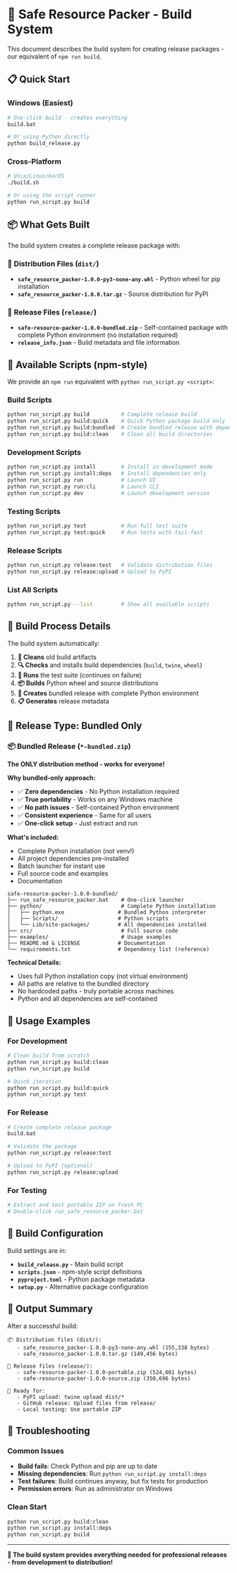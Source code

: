 # 🚀 Safe Resource Packer - Build System

This document describes the build system for creating release packages - our equivalent of `npm run build`.

## 📋 Quick Start

### Windows (Easiest)
```bash
# One-click build - creates everything
build.bat

# Or using Python directly
python build_release.py
```

### Cross-Platform
```bash
# Unix/Linux/macOS
./build.sh

# Or using the script runner
python run_script.py build
```

## 📦 What Gets Built

The build system creates a complete release package with:

### 🎯 Distribution Files (`dist/`)
- **`safe_resource_packer-1.0.0-py3-none-any.whl`** - Python wheel for pip installation
- **`safe_resource_packer-1.0.0.tar.gz`** - Source distribution for PyPI

### 🚀 Release Files (`release/`)
- **`safe-resource-packer-1.0.0-bundled.zip`** - Self-contained package with complete Python environment (no installation required)
- **`release_info.json`** - Build metadata and file information

## 🔧 Available Scripts (npm-style)

We provide an `npm run` equivalent with `python run_script.py <script>`:

### Build Scripts
```bash
python run_script.py build          # Complete release build
python run_script.py build:quick    # Quick Python package build only
python run_script.py build:bundled  # Create bundled release with dependencies
python run_script.py build:clean    # Clean all build directories
```

### Development Scripts
```bash
python run_script.py install        # Install in development mode
python run_script.py install:deps   # Install dependencies only
python run_script.py run            # Launch UI
python run_script.py run:cli        # Launch CLI
python run_script.py dev            # Launch development version
```

### Testing Scripts
```bash
python run_script.py test           # Run full test suite
python run_script.py test:quick     # Run tests with fail-fast
```

### Release Scripts
```bash
python run_script.py release:test   # Validate distribution files
python run_script.py release:upload # Upload to PyPI
```

### List All Scripts
```bash
python run_script.py --list         # Show all available scripts
```

## 🎯 Build Process Details

The build system automatically:

1. **🧹 Cleans** old build artifacts
2. **🔍 Checks** and installs build dependencies (`build`, `twine`, `wheel`)
3. **🧪 Runs** the test suite (continues on failure)
4. **📦 Builds** Python wheel and source distributions
5. **🚀 Creates** bundled release with complete Python environment
6. **📋 Generates** release metadata

## 📁 Release Type: Bundled Only

### 📦 Bundled Release (`*-bundled.zip`)
**The ONLY distribution method - works for everyone!**

**Why bundled-only approach:**
- ✅ **Zero dependencies** - No Python installation required
- ✅ **True portability** - Works on any Windows machine
- ✅ **No path issues** - Self-contained Python environment
- ✅ **Consistent experience** - Same for all users
- ✅ **One-click setup** - Just extract and run

**What's included:**
- Complete Python installation (not venv!)
- All project dependencies pre-installed
- Batch launcher for instant use
- Full source code and examples
- Documentation

```
safe-resource-packer-1.0.0-bundled/
├── run_safe_resource_packer.bat    # One-click launcher
├── python/                         # Complete Python installation
│   ├── python.exe                 # Bundled Python interpreter
│   ├── Scripts/                   # Python scripts
│   └── Lib/site-packages/         # All dependencies installed
├── src/                            # Full source code
├── examples/                       # Usage examples
├── README.md & LICENSE            # Documentation
└── requirements.txt               # Dependency list (reference)
```

**Technical Details:**
- Uses full Python installation copy (not virtual environment)
- All paths are relative to the bundled directory
- No hardcoded paths - truly portable across machines
- Python and all dependencies are self-contained

## 🎯 Usage Examples

### For Development
```bash
# Clean build from scratch
python run_script.py build:clean
python run_script.py build

# Quick iteration
python run_script.py build:quick
python run_script.py test
```

### For Release
```bash
# Create complete release package
build.bat

# Validate the package
python run_script.py release:test

# Upload to PyPI (optional)
python run_script.py release:upload
```

### For Testing
```bash
# Extract and test portable ZIP on fresh PC
# Double-click run_safe_resource_packer.bat
```

## 🔧 Build Configuration

Build settings are in:
- **`build_release.py`** - Main build script
- **`scripts.json`** - npm-style script definitions  
- **`pyproject.toml`** - Python package metadata
- **`setup.py`** - Alternative package configuration

## 🎉 Output Summary

After a successful build:

```
📦 Distribution files (dist/):
   - safe_resource_packer-1.0.0-py3-none-any.whl (155,338 bytes)
   - safe_resource_packer-1.0.0.tar.gz (149,456 bytes)

🚀 Release files (release/):
   - safe-resource-packer-1.0.0-portable.zip (524,601 bytes)
   - safe-resource-packer-1.0.0-source.zip (350,696 bytes)

🎯 Ready for:
   - PyPI upload: twine upload dist/*
   - GitHub release: Upload files from release/
   - Local testing: Use portable ZIP
```

## 🚨 Troubleshooting

### Common Issues
- **Build fails**: Check Python and pip are up to date
- **Missing dependencies**: Run `python run_script.py install:deps`
- **Test failures**: Build continues anyway, but fix tests for production
- **Permission errors**: Run as administrator on Windows

### Clean Start
```bash
python run_script.py build:clean
python run_script.py install:deps
python run_script.py build
```

---

**🎯 The build system provides everything needed for professional releases - from development to distribution!**
